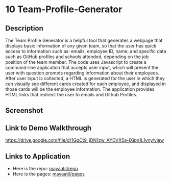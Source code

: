 # 10 Team-Profile-Generator

## Description

The Team Profile Generator is a helpful tool that generates a webpage that displays basic information of any given team, so that the user has quick access to information such as: emails, employee ID, name; and specific data such as GitHub profiles and schools attended, depending on the job position of the team member. The code uses Javascript to create a command-line application that accepts user input, which will present the user with question prompts regarding information about their employees. After user input is collected, a HTML is generated for the user in which they can visually see different cards created for each employee, and displayed in those cards will be the employee information. The application provides HTML links that redirect the user to emails and Github Profiles.

## Screenshot

## Link to Demo Walkthrough

https://drive.google.com/file/d/1GgCt9_jDN1zw_AYDVX5a-lXipn1L1vny/view

## Links to Application

- Here is the repo: [mayaatil/repo](https://github.com/mayaatil/Team-Profile-Generator)
- Here is the pages: [mayaatil/pages](https://mayaatil.github.io/Team-Profile-Generator/)
